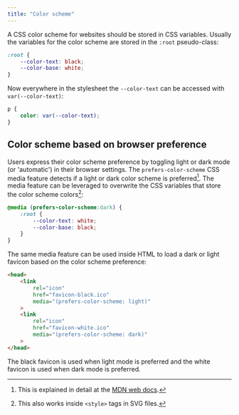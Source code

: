 ```yaml
---
title: "Color scheme"
---
```


A CSS color scheme for websites should be stored in CSS variables.
Usually the variables for the color scheme are stored in the `:root` pseudo-class:

```css
:root {
    --color-text: black;
    --color-base: white;
}
```

Now everywhere in the stylesheet the `--color-text` can be accessed with `var(--color-text)`:

```css
p {
    color: var(--color-text);
}
```

## Color scheme based on browser preference
Users express their color scheme preference by toggling light or dark mode (or 'automatic') in their browser settings.
The `prefers-color-scheme` CSS media feature detects if a light or dark color scheme is preferred[^1].
The media feature can be leveraged to overwrite the CSS variables that store the color scheme colors[^2]:

```css
@media (prefers-color-scheme:dark) {
    :root {
        --color-text: white;
        --color-base: black;
    }
}
```

[^1]: This is explained in detail at the [MDN web docs](https://developer.mozilla.org/en-US/docs/Web/CSS/@media/prefers-color-scheme).
[^2]: This also works inside `<style>` tags in SVG files.

The same media feature can be used inside HTML to load a dark or light favicon based on the color scheme preference:

```html
<head>
    <link
        rel="icon"
        href="favicon-black.ico"
        media="(prefers-color-scheme: light)"
    >
    <link
        rel="icon"
        href="favicon-white.ico"
        media="(prefers-color-scheme: dark)"
    >
</head>
```

The black favicon is used when light mode is preferred and the white favicon is used when dark mode is preferred.
